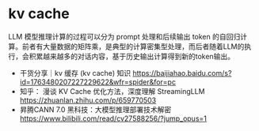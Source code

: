 # kv cache
LLM 模型推理计算的过程可以分为 prompt 处理和后续输出 token 的自回归计算。前者有大量数据的矩阵乘，是典型的计算密集型处理，而后者随着LLM的执行，会积累越来越多的对话内容，基于历史输出计算得到新的token输出。 
+ 干货分享｜kv 缓存 (kv cache) 知识 https://baijiahao.baidu.com/s?id=1763480207227229622&wfr=spider&for=pc
+ 知乎： 漫谈 KV Cache 优化方法，深度理解 StreamingLLM https://zhuanlan.zhihu.com/p/659770503
+ 昇腾CANN 7.0 黑科技：大模型推理部署技术解密 https://www.bilibili.com/read/cv27588256/?jump_opus=1